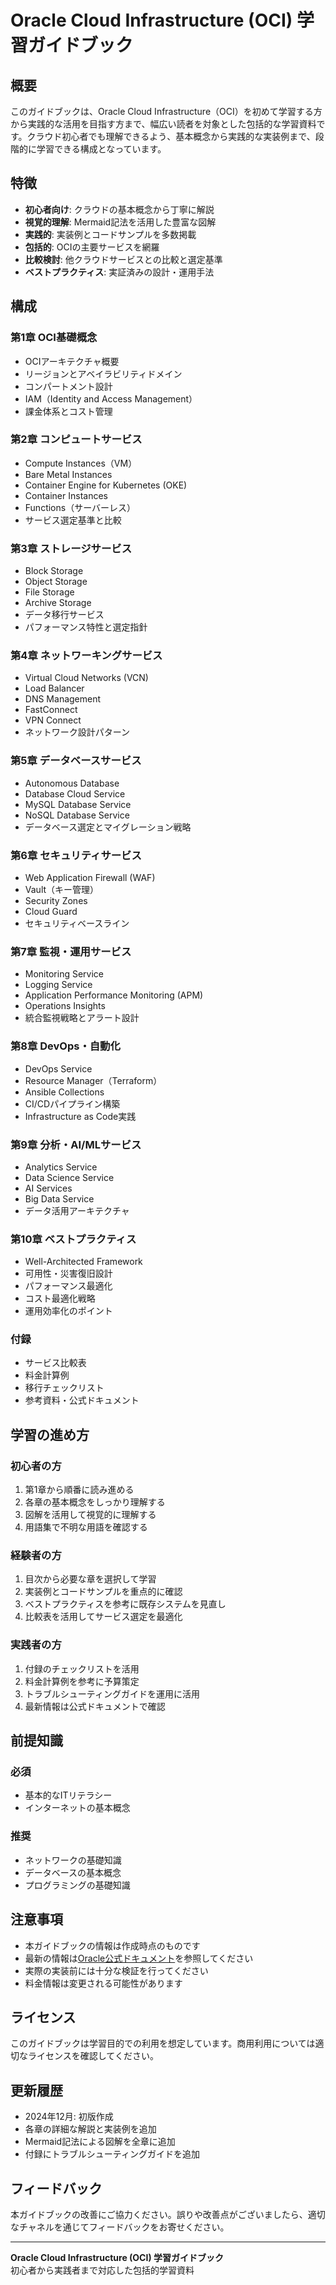 # Oracle Cloud Infrastructure (OCI) 学習ガイドブック

## 概要

このガイドブックは、Oracle Cloud Infrastructure（OCI）を初めて学習する方から実践的な活用を目指す方まで、幅広い読者を対象とした包括的な学習資料です。クラウド初心者でも理解できるよう、基本概念から実践的な実装例まで、段階的に学習できる構成となっています。

## 特徴

- **初心者向け**: クラウドの基本概念から丁寧に解説
- **視覚的理解**: Mermaid記法を活用した豊富な図解
- **実践的**: 実装例とコードサンプルを多数掲載
- **包括的**: OCIの主要サービスを網羅
- **比較検討**: 他クラウドサービスとの比較と選定基準
- **ベストプラクティス**: 実証済みの設計・運用手法

## 構成

### 第1章 OCI基礎概念
- OCIアーキテクチャ概要
- リージョンとアベイラビリティドメイン
- コンパートメント設計
- IAM（Identity and Access Management）
- 課金体系とコスト管理

### 第2章 コンピュートサービス
- Compute Instances（VM）
- Bare Metal Instances
- Container Engine for Kubernetes (OKE)
- Container Instances
- Functions（サーバーレス）
- サービス選定基準と比較

### 第3章 ストレージサービス
- Block Storage
- Object Storage
- File Storage
- Archive Storage
- データ移行サービス
- パフォーマンス特性と選定指針

### 第4章 ネットワーキングサービス
- Virtual Cloud Networks (VCN)
- Load Balancer
- DNS Management
- FastConnect
- VPN Connect
- ネットワーク設計パターン

### 第5章 データベースサービス
- Autonomous Database
- Database Cloud Service
- MySQL Database Service
- NoSQL Database Service
- データベース選定とマイグレーション戦略

### 第6章 セキュリティサービス
- Web Application Firewall (WAF)
- Vault（キー管理）
- Security Zones
- Cloud Guard
- セキュリティベースライン

### 第7章 監視・運用サービス
- Monitoring Service
- Logging Service
- Application Performance Monitoring (APM)
- Operations Insights
- 統合監視戦略とアラート設計

### 第8章 DevOps・自動化
- DevOps Service
- Resource Manager（Terraform）
- Ansible Collections
- CI/CDパイプライン構築
- Infrastructure as Code実践

### 第9章 分析・AI/MLサービス
- Analytics Service
- Data Science Service
- AI Services
- Big Data Service
- データ活用アーキテクチャ

### 第10章 ベストプラクティス
- Well-Architected Framework
- 可用性・災害復旧設計
- パフォーマンス最適化
- コスト最適化戦略
- 運用効率化のポイント

### 付録
- サービス比較表
- 料金計算例
- 移行チェックリスト
- 参考資料・公式ドキュメント

## 学習の進め方

### 初心者の方
1. 第1章から順番に読み進める
2. 各章の基本概念をしっかり理解する
3. 図解を活用して視覚的に理解する
4. 用語集で不明な用語を確認する

### 経験者の方
1. 目次から必要な章を選択して学習
2. 実装例とコードサンプルを重点的に確認
3. ベストプラクティスを参考に既存システムを見直し
4. 比較表を活用してサービス選定を最適化

### 実践者の方
1. 付録のチェックリストを活用
2. 料金計算例を参考に予算策定
3. トラブルシューティングガイドを運用に活用
4. 最新情報は公式ドキュメントで確認

## 前提知識

### 必須
- 基本的なITリテラシー
- インターネットの基本概念

### 推奨
- ネットワークの基礎知識
- データベースの基本概念
- プログラミングの基礎知識

## 注意事項

- 本ガイドブックの情報は作成時点のものです
- 最新の情報は[Oracle公式ドキュメント](https://docs.oracle.com/en-us/iaas/)を参照してください
- 実際の実装前には十分な検証を行ってください
- 料金情報は変更される可能性があります

## ライセンス

このガイドブックは学習目的での利用を想定しています。商用利用については適切なライセンスを確認してください。

## 更新履歴

- 2024年12月: 初版作成
- 各章の詳細な解説と実装例を追加
- Mermaid記法による図解を全章に追加
- 付録にトラブルシューティングガイドを追加

## フィードバック

本ガイドブックの改善にご協力ください。誤りや改善点がございましたら、適切なチャネルを通じてフィードバックをお寄せください。

---

**Oracle Cloud Infrastructure (OCI) 学習ガイドブック**  
初心者から実践者まで対応した包括的学習資料